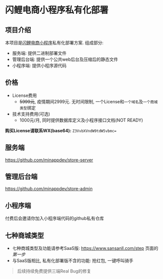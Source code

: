 # 闪鲤电商小程序私有化部署

## 项目介绍

本项目是[闪鲤电商小程序](https://www.sansanll.com)私有化部署方案. 组成部分:

* 服务端: 提供二进制部署文件
* 管理后台端: 提供一个公共web后台及压缩后的静态文件
* 小程序端: 提供小程序源代码

## 价格

* License费用
    * ~~5999元~~, 疫情期间2999元. 无时间限制, 一个License和`一个域名`及`一个商城类型`绑定
* 技术支持费用(可选)
    * 1000元/月, 同时提供数据库定义及小程序接口文档(NOT READY)

**购买License请联系WX(base64):** `Z3VvbXVndW9tdW5vbmc=`

## 服务端

https://github.com/minappdev/store-server 

## 管理后台端

https://github.com/minappdev/store-admin

## 小程序端

付费后会邀请你加入小程序端代码的github私有仓库

## 七种商城类型

* 七种商城类型及功能请参考SaaS版: https://www.sansanll.com/step 页面的*第一步*
* 与SaaS版相比, 私有化部署版不含的功能: 抢红包, 一键呼叫骑手

> 后续持续免费提供三端Real Bug的修复
